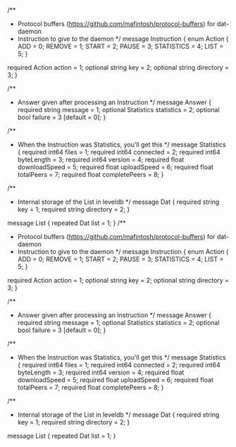 /**
 * Protocol buffers (https://github.com/mafintosh/protocol-buffers) for dat-daemon
 * Instruction to give to the daemon
 */
message Instruction {
  enum Action {
    ADD = 0;
    REMOVE = 1;
    START = 2;
    PAUSE = 3;
    STATISTICS = 4;
    LIST = 5;
  }

  required Action action = 1;
  optional string key = 2;
  optional string directory = 3;
}

/**
 * Answer given after processing an Instruction
 */
message Answer {
  required string message = 1;
  optional Statistics statistics = 2;
  optional bool failure = 3 [default = 0];
}

/**
 * When the Instruction was Statistics, you'll get this
 */
message Statistics {
  required int64 files = 1;
  required int64 connected = 2;
  required int64 byteLength = 3;
  required int64 version = 4;
  required float downloadSpeed = 5;
  required float uploadSpeed = 6;
  required float totalPeers = 7;
  required float completePeers = 8;
}

/**
 * Internal storage of the List in leveldb
 */
message Dat {
  required string key = 1;
  required string directory = 2;
}

message List {
  repeated Dat list = 1;
}
/**
 * Protocol buffers (https://github.com/mafintosh/protocol-buffers) for dat-daemon
 * Instruction to give to the daemon
 */
message Instruction {
  enum Action {
    ADD = 0;
    REMOVE = 1;
    START = 2;
    PAUSE = 3;
    STATISTICS = 4;
    LIST = 5;
  }

  required Action action = 1;
  optional string key = 2;
  optional string directory = 3;
}

/**
 * Answer given after processing an Instruction
 */
message Answer {
  required string message = 1;
  optional Statistics statistics = 2;
  optional bool failure = 3 [default = 0];
}

/**
 * When the Instruction was Statistics, you'll get this
 */
message Statistics {
  required int64 files = 1;
  required int64 connected = 2;
  required int64 byteLength = 3;
  required int64 version = 4;
  required float downloadSpeed = 5;
  required float uploadSpeed = 6;
  required float totalPeers = 7;
  required float completePeers = 8;
}

/**
 * Internal storage of the List in leveldb
 */
message Dat {
  required string key = 1;
  required string directory = 2;
}

message List {
  repeated Dat list = 1;
}
